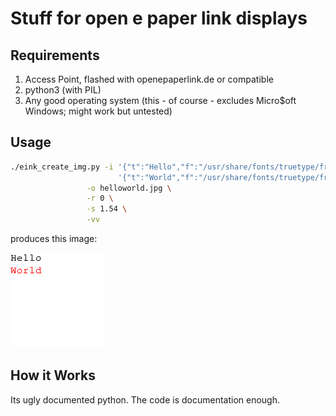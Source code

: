Stuff for open e paper link displays
====================================

Requirements
------------

1. Access Point, flashed with openepaperlink.de or compatible
2. python3 (with PIL)
3. Any good operating system (this - of course - excludes Micro$oft Windows; might work but untested)

Usage
-----

```bash
./eink_create_img.py -i '{"t":"Hello","f":"/usr/share/fonts/truetype/freefont/FreeMono.ttf","s":16,"c":1,"x":0,"y":0,"a":0}' \
                        '{"t":"World","f":"/usr/share/fonts/truetype/freefont/FreeMono.ttf","s":16,"c":2,"x":0,"y":20,"a":0}' \
	             -o helloworld.jpg \
	             -r 0 \
	             -s 1.54 \
	             -vv
```

produces this image:

![A generated image showing Hello in black and World in red on a white background](./helloworld.jpg)

How it Works
------------

Its ugly documented python. The code is documentation enough.
